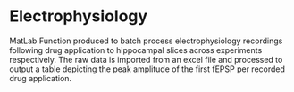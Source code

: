 # Electrophysiology
MatLab Function produced to batch process electrophysiology recordings following drug application to hippocampal slices across experiments respectively. The raw data is imported from an excel file and processed to output a table depicting the peak amplitude of the first fEPSP per recorded drug application.  
